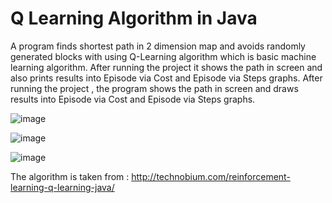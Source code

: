 # Q Learning Algorithm in Java
 A program finds shortest path in 2 dimension map and avoids randomly generated blocks with using Q-Learning algorithm which is basic machine learning algorithm. After running the project it shows the path in screen and also prints results into Episode via Cost and Episode via Steps graphs. After running the project , the program shows the path in screen and draws results into Episode via Cost and Episode via Steps graphs.

![image](https://user-images.githubusercontent.com/83495182/119275156-202f2980-bc1c-11eb-8c8f-de27bc3e68f9.png)

![image](https://user-images.githubusercontent.com/83495182/119275183-350bbd00-bc1c-11eb-9616-82677d3d9fdd.png)

![image](https://user-images.githubusercontent.com/83495182/119275190-3fc65200-bc1c-11eb-9401-02222ec813ff.png)



The algorithm is taken from : http://technobium.com/reinforcement-learning-q-learning-java/
